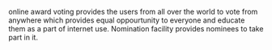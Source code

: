 online award voting provides the users from all over the world to vote from anywhere which provides equal oppourtunity to everyone and educate them as a part of internet use. 
Nomination facility provides nominees to take part in it.
